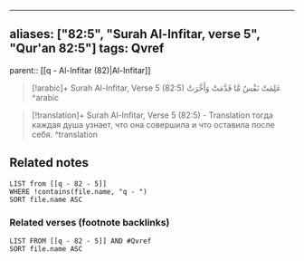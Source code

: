 
---
aliases: ["82:5", "Surah Al-Infitar, verse 5", "Qur'an 82:5"]
tags: Qvref
---

parent:: [[q - Al-Infitar (82)|Al-Infitar]]

> [!arabic]+ Surah Al-Infitar, Verse 5 (82:5)
> <span class="quran-arabic">عَلِمَتْ نَفْسٌ مَّا قَدَّمَتْ وَأَخَّرَتْ</span>
^arabic

> [!translation]+ Surah Al-Infitar, Verse 5 (82:5) - Translation
> тогда каждая душа узнает, что она совершила и что оставила после себя.
^translation



## Related notes
```dataview
LIST from [[q - 82 - 5]]
WHERE !contains(file.name, "q - ")
SORT file.name ASC
```

### Related verses (footnote backlinks)
```dataview
LIST FROM [[q - 82 - 5]] AND #Qvref
SORT file.name ASC
```


